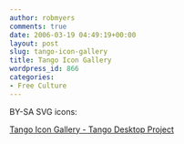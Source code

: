 ```yaml
---
author: robmyers
comments: true
date: 2006-03-19 04:49:19+00:00
layout: post
slug: tango-icon-gallery
title: Tango Icon Gallery
wordpress_id: 866
categories:
- Free Culture
---
```


BY-SA SVG icons:  
  
[Tango Icon Gallery - Tango Desktop Project](http://tango-project.org/Tango_Icon_Gallery)  



